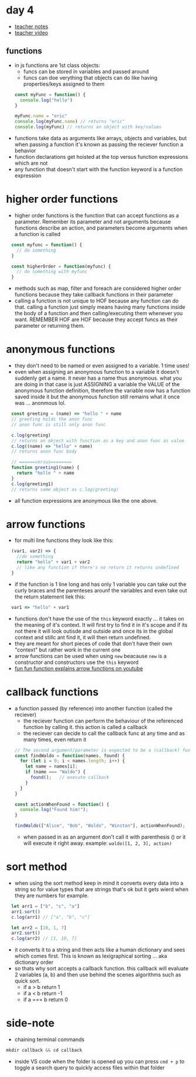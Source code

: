 # day 4
* [teacher notes](https://github.com/Eric-Lombardo/lecture_w1d4_jan6)
* [teacher video](https://www.youtube.com/watch?v=VlT6pEuw-9Y&feature=youtu.be)

## functions
* in js functions are 1st class objects:
  * funcs can be stored in variables and passed around
  * funcs can doe verything that objects can do like having properties/keys assigned to them
  ```javascript
  const myFunc = function() {
    console.log("hello")
  }

  myFunc.name = "eric"
  console.log(myFunc.name) // returns "eric"
  console.log(myFunc) // returns an object with key/values
  ```
* functions take data as arguments like arrays, objects and variables, but when passing a function it's known as passing the reciever function a behavior
* function declarations get hoisted at the top versus function expressions which are not
* any function that doesn't start with the function keyword is a function expression

# higher order functions
* higher order functions is the function that can accept functions as a parameter. Remember its parameter and not arguments because functions describe an action, and parameters become arguments when a function is called
```javascript
  const myfunc = function() {
    // do something
  }

  const higherOrder = function(myfunc) {
    // do something with myfunc
  }
```
* methods such as map, filter and foreach are considered higher order functions because they take callback functions in their parameter
* calling a function is not unique to HOF because any function can do that. calling a function just simply means having many functions inside the body of a function and then calling/executing them whenever you want. REMEMBER HOF are HOF because they accept funcs as their parameter or returning them.


# anonymous functions
* they don't need to be named or even assigned to a variable. 1 time uses!
* even when assigning an anonymous function to a variable it doesn't suddenly get a name. it never has a name thus anonymous. what you are doing in that case is just ASSIGNING a variable the VALUE of the anonymous function definition, therefore the variable now has a function saved inside it but the anonymous function still remains what it once was ... anonmous lol.
``` javascript
  const greeting = (name) => "hello " + name
  // greeting holds the anon func
  // anon func is still only anon func

  c.log(greeting) 
  // returns an object with function as a key and anon func as value
  c.log((name) => "hello" + name)
  // returns anon func body

  // ======versus========
  function greeting1(name) {
    return "hello " + name
  }
  c.log(greeting1)
  // returns same object as c.log(greeting)
```
* all function expressions are anonymous like the one above.

# arrow functions
* for multi line functions they look like this:
```javascript
  (var1, var2) => {
    //do something
    return "hello" + var1 + var2
    // like any function if there's no return it returns undefined
  }
```
* if the function is 1 line long and has only 1 variable you can take out the curly braces and the parenteses arounf the variables and even take out the return statement liek this:
```javascript
  var1 => "hello" + var1
```
* functions don't have the use of the `this` keyword exactly ... it takes on the meaning of it's context. It will first try to find it in it's scope and if its not there it will look outisde and outside and once its in the global context and stillc ant find it, it will then return undefined.
* they are meant for short pieces of code that don't have their own "context" but rather work in the current one
* arrow functions can be used when using `new` beacause `new` is a constructor and constructors use the `this` keyword
* [fun fun function explains arrow functions on youtube](https://www.youtube.com/watch?v=6sQDTgOqh-I)

# callback functions
* a function passed (by reference) into another function (called the reciever)
  * the reciever function can perform the behaviour of the referenced function by calling it. this action is called a callback
  * the reciever can decide to call the callback func at any time and as many times, even return it
  ```javascript
  // The second argument/parameter is expected to be a (callback) function
  const findWaldo = function(names, found) {
    for (let i = 0; i < names.length; i++) {
      let name = names[i];
      if (name === "Waldo") {
        found();   // execute callback
      }
    }
  }

  const actionWhenFound = function() {
    console.log("Found him!");
  }

  findWaldo(["Alice", "Bob", "Waldo", "Winston"], actionWhenFound);
  ```
  * when passed in as an argument don't call it with parenthesis () or it will execute it right away. example: `waldo([1, 2, 3], action)`



# sort method
* when using the sort method keep in mind it converts every data into a string so for value types that are strings that's ok but it gets wierd when they are numbers for example.
```javascript
  let arr1 = ["b", "c", "a"]
  arr1.sort()
  c.log(arr1) // ["a", "b", "c"]

  let arr2 = [10, 1, 7]
  arr2.sort()
  c.log(arr2) // [1, 10, 7]
```
* it converts it to a string and then acts like a human dictionary and sees which comes first. This is known as lexigraphical sorting ... aka dictionary order
* so thats why sort accepts a callback function. this callback will evaluate 2 variables (a, b) and then use behind the scenes algorithms such as quick sort.
  * if a > b return 1 
  * if a < b return -1
  * if a === b return 0





# side-note
 * chaining terminal commands 
  ```javascript
  mkdir callback && cd callback
  ```
  * inside VS code when the folder is opened up you can press `cmd + p` to toggle a search query to quickly access files within that folder